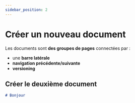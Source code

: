 ```yaml
---
sidebar_position: 2
---
```


# Créer un nouveau document

Les documents sont **des groupes de pages** connectées par :

- une **barre latérale**
- **navigation précédente/suivante**
- **versioning**

## Créer le deuxième document

```md title="docs/hello.md"
# Bonjour
```